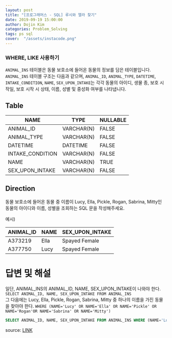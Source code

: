 ```yaml
---
layout: post
title: "[프로그래머스 - SQL] 루시와 엘라 찾기"
date: 2019-09-19 15:00:00
author: Dojin Kim
categories: Problem_Solving
tags: ps sql
cover:  "/assets/instacode.png"
---
```

### WHERE, LIKE 사용하기

`ANIMAL_INS` 테이블은 동물 보호소에 들어온 동물의 정보를 담은 테이블입니다. `ANIMAL_INS` 테이블 구조는 다음과 같으며, `ANIMAL_ID`, `ANIMAL_TYPE`, `DATETIME`, `INTAKE_CONDITION`, `NAME`, `SEX_UPON_INTAKE`는 각각 동물의 아이디, 생물 종, 보호 시작일, 보호 시작 시 상태, 이름, 성별 및 중성화 여부를 나타냅니다.

## Table 

| NAME             | TYPE       | NULLABLE |
|------------------|------------|----------|
| ANIMAL_ID        | VARCHAR(N) | FALSE    |
| ANIMAL_TYPE      | VARCHAR(N) | FALSE    |
| DATETIME         | DATETIME   | FALSE    |
| INTAKE_CONDITION | VARCHAR(N) | FALSE    |
| NAME             | VARCHAR(N) | TRUE     |
| SEX_UPON_INTAKE  | VARCHAR(N) | FALSE    |



## Direction

동물 보호소에 들어온 동물 중 이름이 Lucy, Ella, Pickle, Rogan, Sabrina, Mitty인 동물의 아이디와 이름, 성별을 조회하는 SQL 문을 작성해주세요.

예시)

| ANIMAL_ID  | NAME   | SEX_UPON_INTAKE   |
|------------|--------|-------------------|
| A373219    |	Ella  |  Spayed Female    |
| A377750    |	Lucy  |  Spayed Female    |

      

# 답변 및 해설

일단, ANIMAL_INS의 ANIMAL_ID, NAME, SEX_UPON_INTAKE이 나와야 한다. 
```SELECT ANIMAL_ID, NAME, SEX_UPON_INTAKE FROM ANIMAL_INS ```  
그 다음에는 Lucy, Ella, Pickle, Rogan, Sabrina, Mitty 중 하나의 이름을 가진 동물을 찾아야 한다.
```WHERE (NAME='Lucy' OR NAME='Ella' OR NAME='Pickle' OR NAME='Rogan'OR NAME='Sabrina' OR NAME='Mitty')```   


```SQL
SELECT ANIMAL_ID, NAME, SEX_UPON_INTAKE FROM ANIMAL_INS WHERE (NAME='Lucy' OR NAME='Ella' OR NAME='Pickle' OR NAME='Rogan'OR NAME='Sabrina' OR NAME='Mitty')
```


<bold> source: <a href="https://programmers.co.kr/learn/courses/30/lessons/59046"> LINK </a></bold>